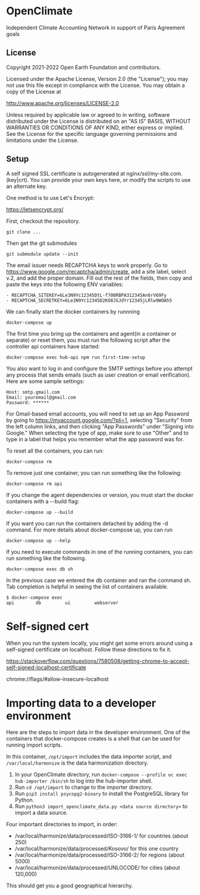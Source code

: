# OpenClimate

Independent Climate Accounting Network in support of Paris Agreement goals

## License


Copyright 2021-2022 Open Earth Foundation and contributors.

Licensed under the Apache License, Version 2.0 (the "License");
you may not use this file except in compliance with the License.
You may obtain a copy of the License at

http://www.apache.org/licenses/LICENSE-2.0

Unless required by applicable law or agreed to in writing, software
distributed under the License is distributed on an "AS IS" BASIS,
WITHOUT WARRANTIES OR CONDITIONS OF ANY KIND, either express or implied.
See the License for the specific language governing permissions and
limitations under the License.

## Setup

A self signed SSL certificate is autogenerated at nginx/ssl/my-site.com.(key|crt). You can provide your own keys here, or modify the scripts to use an alternate key.

One method is to use Let's Encrypt:

https://letsencrypt.org/


First, checkout the repository.

    git clone ...

Then get the git submodules

    git submodule update --init

The email issuer needs RECAPTCHA keys to work properly. Go to https://www.google.com/recaptcha/admin/create, add a site label, select v.2, and add the proper domain. Fill out the rest of the fields, then copy and paste the keys into the following ENV variables:

    - RECAPTCHA_SITEKEY=6Le3N9Yc12345DtL-f700RBPA312345An6rV69Fy
    - RECAPTCHA_SECRETKEY=6Le3N9Yc12345D2KO8JGJdYr12345jLRlw9WOAh5

We can finally start the docker containers by runnning

    docker-compose up

The first time you bring up the containers and agent(in a container or separate) or reset them, you must run the following script after the controller api containers have started:

    docker-compose exec hub-api npm run first-time-setup

You also want to log in and configure the SMTP settings before you attempt any process that sends emails (such as user creation or email verification). Here are some sample settings:

    Host: smtp.gmail.com
    Email: youremail@gmail.com
    Password: ******

For Gmail-based email accounts, you will need to set up an App Password by going to https://myaccount.google.com/?pli=1, selecting "Security" from the left column links, and then clicking "App Passwords" under "Signing into Google." When selecting the type of app, make sure to use "Other" and to type in a label that helps you remember what the app password was for.

To reset all the containers, you can run:

    docker-compose rm

To remove just one container, you can run something like the following:

    docker-compose rm api

If you change the agent dependencies or version, you must start the docker containers with a --build flag:

    docker-compose up --build

If you want you can run the containers detached by adding the -d command. For more details about docker-compose up, you can run

    docker-compose up --help

If you need to execute commands in one of the running containers, you can run something like the following.

    docker-compose exec db sh

In the previous case we entered the db container and ran the command sh. Tab completion is helpful in seeing the list of containers available.

    $ docker-compose exec
    api        db         ui         webserver

# Self-signed cert

When you run the system locally, you might get some errors around using a self-signed certificate
on localhost. Follow these directions to fix it.

https://stackoverflow.com/questions/7580508/getting-chrome-to-accept-self-signed-localhost-certificate

chrome://flags/#allow-insecure-localhost

# Importing data to a developer environment

Here are the steps to import data in the developer environment. One of the containers that docker-compose creates is a shell that can be used for running import scripts.

In this container, `/opt/import` includes the data importer script, and `/var/local/harmonize` is the data harmonization directory.

1. In your OpenClimate directory, run `docker-compose --profile oc exec hub-importer /bin/sh` to log into the hub-importer shell.
2. Run `cd /opt/import` to change to the importer directory.
3. Run `pip3 install psycopg2-binary` to install the PostgreSQL library for Python.
4. Run `python3 import_openclimate_data.py <data source directory>` to import a data source.

Four important directories to import, in order:

- /var/local/harmonize/data/processed/ISO-3166-1/ for countries (about 250)
- /var/local/harmonize/data/processed/Kosovo/ for this one country
- /var/local/harmonize/data/processed/ISO-3166-2/ for regions (about 5000)
- /var/local/harmonize/data/processed/UNLOCODE/ for cities (about 120,000)

This should get you a good geographical hierarchy.